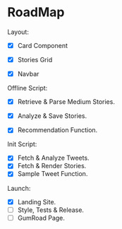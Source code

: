 # RoadMap

Layout:
* [X] Card Component
* [X] Stories Grid
* [X] Navbar


Offline Script:
* [X] Retrieve & Parse Medium Stories.
* [X] Analyze & Save Stories.
* [X] Recommendation Function.


Init Script:
* [X] Fetch & Analyze Tweets.
* [X] Fetch & Render Stories.
* [X] Sample Tweet Function.

Launch:
* [X] Landing Site.
* [ ] Style, Tests & Release.
* [ ] GumRoad Page.
